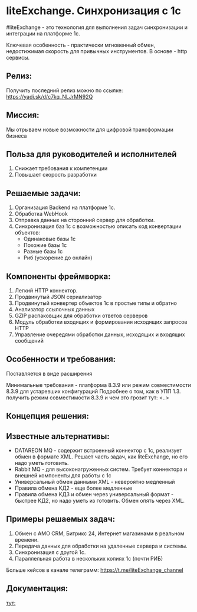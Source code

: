 # liteExchange. Синхронизация с 1с

#liteExchange - это технология для выполнения задач синхронизации и интеграции на платформе 1с.

Ключевая особенность - практически мгновенный обмен, недостижимая скорость для привычных инструментов.
В основе - http сервисы.

## Релиз:
Получить последний релиз можно по ссылке:
https://yadi.sk/d/c7kq_NLJrMN92Q

## Миссия:

Мы отрываем новые возможности для цифровой трансформации бизнеса

## Польза для руководителей и исполнителей

1. Снижает требования к компетенции
2. Повышает скорость разработки

## Решаемые задачи:

1. Организация Backend на платформе 1с.
2. Обработка WebHook
3. Отправка данных на сторонний сервер для обработки.
4. Синхронизация баз 1с с возможностью описать код конвертации объектов:
   * Одинаковые базы 1с
   * Похожие базы 1с
   * Разные базы 1с
   * Риб (ускорение до онлайн)

## Компоненты фреймворка:

1. Легкий HTTP коннектор.
2. Продвинутый JSON сериализатор
3. Продвинутый конвертер объектов 1с в простые типы и обратно
4. Анализатор ссылочных данных
5. GZIP распаковщик для обработки ответов серверов
6. Модуль обработки входящих и формирования исходящих запросов HTTP
7. Управление очередями обработки данных, исходящих и входящих сообщений

## Особенности и требования:

Поставляется в виде расширения

Минимальные требования - платформа 8.3.9 или режим совместимости 8.3.9 для устаревших конфигураций
Подробнее о том, как в УПП 1.3. получить режим совместимости 8.3.9 и чем это грозит тут: <..>

## Концепция решения:

## Известные альтернативы:

* DATAREON MQ - содержит встроенный коннектор с 1с, реализует обмен в формате XML. Решает часть задач, как liteExchange, но его надо уметь готовить.
* Rabbit MQ - для высоконагруженных систем. Требует коннектора и внешней компоненты для работы с 1с
* Универсальный обмен данными XML - невероятно медленный
* Правила обмена КД2 - еще более медленные
* Правила обмена КД3 и обмен через универсальный формат - быстрее КД2, но надо уметь из готовить. Обмен опять через XML.

## Примеры решаемых задач:

1. Обмен с AMO CRM, Битрикс 24, Интернет магазинами в реальном времени.
2. Передача данных для обработки на удаленные сервера и системы.
3. Синхронизация с другой 1с.
4. Параллельная работа в нескольких копиях 1с (почти РИБ)

Больше кейсов в канале телеграмм:
https://t.me/liteExchange_channel

## Документация:
[тут:][1]

[1]: https://github.com/liteappsru/liteExchange/wiki
